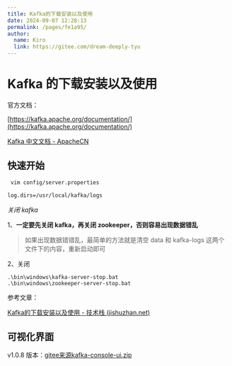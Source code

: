 ```yaml
---
title: Kafka的下载安装以及使用
date: 2024-09-07 12:28:13
permalink: /pages/fe1a95/
author: 
  name: Kiro
  link: https://gitee.com/dream-deeply-tyu
---
```

# Kafka 的下载安装以及使用

官方文档：

[https://kafka.apache.org/documentation/](https://kafka.apache.org/documentation/)

[Kafka 中文文档 - ApacheCN](https://kafka.apachecn.org/)

## 快速开始

```bash
 vim config/server.properties

log.dirs=/usr/local/kafka/logs
```



*关闭 kafka*

1、**一定要先关闭 kafka，再关闭 zookeeper，否则容易出现数据错乱**

> 如果出现数据错错乱，最简单的方法就是清空 data 和 kafka-logs 这两个文件下的内容，重新启动即可

2、关闭

```shell
.\bin\windows\kafka-server-stop.bat
.\bin\windows\zookeeper-server-stop.bat
```



参考文章：

[Kafka的下载安装以及使用 - 技术栈 (jishuzhan.net)](https://jishuzhan.net/article/1691789483743121409)



## 可视化界面

v1.0.8 版本：[gitee来源kafka-console-ui.zip](https://gitee.com/xiaodong_xu/kafka-console-ui/releases/download/v1.0.8/kafka-console-ui.zip)